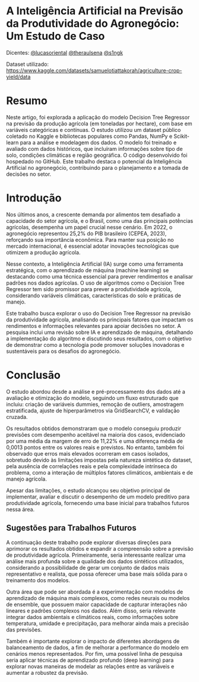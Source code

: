 # A Inteligência Artificial na Previsão da Produtividade do Agronegócio: Um Estudo de Caso 
Dicentes:
[@lucasoriental](https://github.com/lucasoriental) [@theraulsena](https://github.com/Theraulsena) [@s1ngk](https://github.com/s1ngk)

Dataset utilizado: https://www.kaggle.com/datasets/samuelotiattakorah/agriculture-crop-yield/data

# Resumo

Neste artigo, foi explorada a aplicação do modelo Decision Tree Regressor na previsão da produção agrícola (em toneladas por hectare), com base em variáveis categóricas e contínuas. O estudo utilizou um dataset público coletado no Kaggle e bibliotecas populares como Pandas, NumPy e Scikit-learn para a análise e modelagem dos dados. O modelo foi treinado e avaliado com dados históricos, que incluíram informações sobre tipo de solo, condições climáticas e região geográfica. O código desenvolvido foi hospedado no GitHub. Este trabalho destaca o potencial da Inteligência Artificial no agronegócio, contribuindo para o planejamento e a tomada de decisões no setor. 

# Introdução

Nos últimos anos, a crescente demanda por alimentos tem desafiado a capacidade do setor agrícola, e o Brasil, como uma das principais potências agrícolas, desempenha um papel crucial nesse cenário. Em 2022, o agronegócio representou 25,2% do PIB brasileiro (CEPEA, 2023), reforçando sua importância econômica. Para manter sua posição no mercado internacional, é essencial adotar inovações tecnológicas que otimizem a produção agrícola. 

Nesse contexto, a Inteligência Artificial (IA) surge como uma ferramenta estratégica, com o aprendizado de máquina (machine learning) se destacando como uma técnica essencial para prever rendimentos e analisar padrões nos dados agrícolas. O uso de algoritmos como o Decision Tree Regressor tem sido promissor para prever a produtividade agrícola, considerando variáveis climáticas, características do solo e práticas de manejo. 

Este trabalho busca explorar o uso do Decision Tree Regressor na previsão da produtividade agrícola, analisando os principais fatores que impactam os rendimentos e informações relevantes para apoiar decisões no setor. A pesquisa inclui uma revisão sobre IA e aprendizado de máquina, detalhando a implementação do algoritmo e discutindo seus resultados, com o objetivo de demonstrar como a tecnologia pode promover soluções inovadoras e sustentáveis para os desafios do agronegócio. 

# Conclusão

O estudo abordou desde a análise e pré-processamento dos dados até a avaliação e otimização do modelo, seguindo um fluxo estruturado que incluiu: criação de variáveis dummies, remoção de outliers, amostragem estratificada, ajuste de hiperparâmetros via GridSearchCV, e validação cruzada. 

Os resultados obtidos demonstraram que o modelo conseguiu produzir previsões com desempenho aceitável na maioria dos casos, evidenciado por uma média da margem de erro de 11,22% e uma diferença média de 0,0013 pontos entre os valores reais e previstos. No entanto, também foi observado que erros mais elevados ocorreram em casos isolados, sobretudo devido às limitações impostas pela natureza sintética do dataset, pela ausência de correlações reais e pela complexidade intrínseca do problema, como a interação de múltiplos fatores climáticos, ambientais e de manejo agrícola. 

Apesar das limitações, o estudo alcançou seu objetivo principal de implementar, avaliar e discutir o desempenho de um modelo preditivo para produtividade agrícola, fornecendo uma base inicial para trabalhos futuros nessa área. 

## Sugestões para Trabalhos Futuros

A continuação deste trabalho pode explorar diversas direções para aprimorar os resultados obtidos e expandir a compreensão sobre a previsão de produtividade agrícola. Primeiramente, seria interessante realizar uma análise mais profunda sobre a qualidade dos dados sintéticos utilizados, considerando a possibilidade de gerar um conjunto de dados mais representativo e realista, que possa oferecer uma base mais sólida para o treinamento dos modelos. 

Outra área que pode ser abordada é a experimentação com modelos de aprendizado de máquina mais complexos, como redes neurais ou modelos de ensemble, que possuem maior capacidade de capturar interações não lineares e padrões complexos nos dados. Além disso, seria relevante integrar dados ambientais e climáticos reais, como informações sobre temperatura, umidade e precipitação, para melhorar ainda mais a precisão das previsões. 

Também é importante explorar o impacto de diferentes abordagens de balanceamento de dados, a fim de melhorar a performance do modelo em cenários menos representados. Por fim, uma possível linha de pesquisa seria aplicar técnicas de aprendizado profundo (deep learning) para explorar novas maneiras de modelar as relações entre as variáveis e aumentar a robustez da previsão. 

